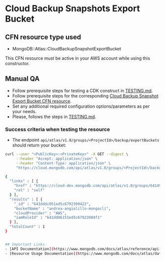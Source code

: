 # Cloud Backup Snapshots Export Bucket


## CFN resource type used
- MongoDB::Atlas::CloudBackupSnapshotExportBucket

This CFN resource must be active in your AWS account while using this constructor.


## Manual QA
- Follow prerequisite steps for testing a CDK construct in [TESTING.md](../../../TESTING.md).
- Follow prerequisite steps for the corresponding [Cloud Backup Snapshot Export Bucket CFN resource](https://github.com/mongodb/mongodbatlas-cloudformation-resources/blob/master/cfn-resources/cloud-backup-snapshot-export-bucket/test/README.md).
- Set any additional required configuration options/parameters as per your needs.
- Please, follows the steps in [TESTING.md](../../../TESTING.md).


### Success criteria when testing the resource
-  The endpoint `api/atlas/v1.0/groups/<ProjectId>/backup/exportBuckets` should return your bucket:

```bash
curl --user "<PublicKey>:<PrivateKey>" -X GET --digest \
     --header "Accept: application/json" \
     --header "Content-Type: application/json" \
     "https://cloud.mongodb.com/api/atlas/v1.0/groups/<ProjectId>/backup/exportBuckets?pretty=true"

{
  "links" : [ {
    "href" : "https://cloud-dev.mongodb.com/api/atlas/v1.0/groups/6414908c207f4d22f4d8f232/backup/exportBuckets?pretty=true&pageNum=1&itemsPerPage=100",
    "rel" : "self"
  } ],
  "results" : [ {
    "_id" : "641dddc051ed5c6792399422",
    "bucketName" : "andrea-angiolillo-mongocli",
    "cloudProvider" : "AWS",
    "iamRoleId" : "641dd86151ed5c67923984f1"
  } ],
  "totalCount" : 1
}


## Important Links
- [API Documentation](https://www.mongodb.com/docs/atlas/reference/api-resources-spec/#tag/Cloud-Backups/operation/listExportBuckets)
- [Resource Usage Documentation](https://www.mongodb.com/docs/atlas/data-federation/config/config-aws-s3/)